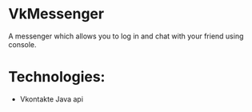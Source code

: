 # VkMessenger
A messenger which allows you to log in and chat with your friend using console.

# Technologies:

- Vkontakte Java api
